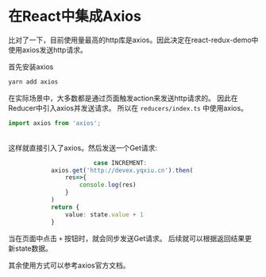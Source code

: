 # 在React中集成Axios

比对了一下，目前使用量最高的http库是axios。因此决定在react-redux-demo中使用axios发送http请求。

首先安装axios

```typescript
yarn add axios
```

在实际场景中，大多数都是通过页面触发action来发送http请求的。 因此在Reducer中引入axios并发送请求。 所以在 `reducers/index.ts` 中使用axios。

```typescript
import axios from 'axios';
```
   <br />这样就直接引入了axios。然后发送一个Get请求:

```typescript
						case INCREMENT:
            axios.get('http://devex.yqxiu.cn').then(
                res=>{
                    console.log(res)
                }
            )
            return {
                value: state.value + 1
            }
```

当在页面中点击 `+` 按钮时，就会同步发送Get请求。 后续就可以根据返回结果更新state数据。 

其余使用方式可以参考axios官方文档。 


